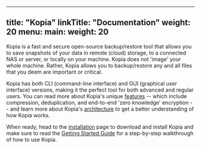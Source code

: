 
---
title: "Kopia"
linkTitle: "Documentation"
weight: 20
menu:
  main:
    weight: 20
---

Kopia is a fast and secure open-source backup/restore tool that allows you to save snapshots of your data in remote (cloud) storage, to a connected NAS or server, or locally on your machine. Kopia does not 'image' your whole machine. Rather, Kopia allows you to backup/restore any and all files that you deem are important or critical.

Kopia has both CLI (command-line interface) and GUI (graphical user interface) versions, making it the perfect tool for both advanced and regular users. You can read more about Kopia's unique [features](features/) -- which include compression, deduplication, and end-to-end 'zero knowledge' encryption -- and learn more about Kopia's [architecture](advanced/architecture/) to get a better understanding of how Kopia works.

When ready, head to the [installation](installation/) page to download and install Kopia and make sure to read the [Getting Started Guide](getting-started/) for a step-by-step walkthrough of how to use Kopia.
